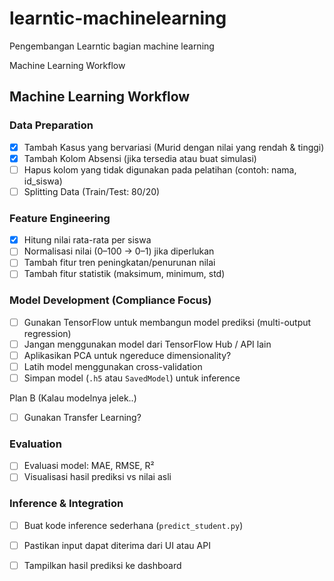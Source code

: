 # learntic-machinelearning
Pengembangan Learntic bagian machine learning

Machine Learning Workflow

## Machine Learning Workflow

### Data Preparation
- [x] Tambah Kasus yang bervariasi (Murid dengan nilai yang rendah & tinggi)
- [x] Tambah Kolom Absensi (jika tersedia atau buat simulasi)
- [ ] Hapus kolom yang tidak digunakan pada pelatihan (contoh: nama, id_siswa)
- [ ] Splitting Data (Train/Test: 80/20)

### Feature Engineering
- [x] Hitung nilai rata-rata per siswa
- [ ] Normalisasi nilai (0–100 → 0–1) jika diperlukan
- [ ] Tambah fitur tren peningkatan/penurunan nilai
- [ ] Tambah fitur statistik (maksimum, minimum, std)

### Model Development (Compliance Focus)
- [ ] Gunakan TensorFlow untuk membangun model prediksi (multi-output regression)
- [ ] Jangan menggunakan model dari TensorFlow Hub / API lain
- [ ] Aplikasikan PCA untuk ngereduce dimensionality?
- [ ] Latih model menggunakan cross-validation
- [ ] Simpan model (`.h5` atau `SavedModel`) untuk inference

Plan B (Kalau modelnya jelek..)
- [ ] Gunakan Transfer Learning?

### Evaluation
- [ ] Evaluasi model: MAE, RMSE, R²
- [ ] Visualisasi hasil prediksi vs nilai asli

### Inference & Integration
- [ ] Buat kode inference sederhana (`predict_student.py`)
- [ ] Pastikan input dapat diterima dari UI atau API
- [ ] Tampilkan hasil prediksi ke dashboard


